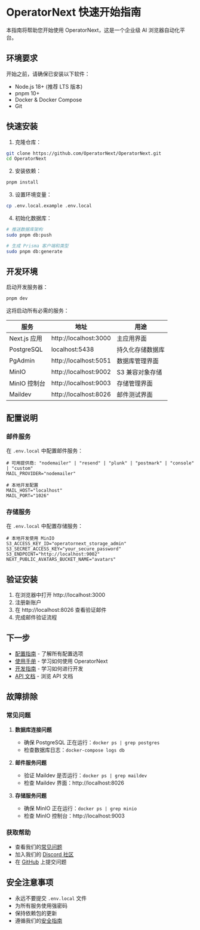 # OperatorNext 快速开始指南

本指南将帮助您开始使用 OperatorNext，这是一个企业级 AI 浏览器自动化平台。

## 环境要求

开始之前，请确保已安装以下软件：

- Node.js 18+ (推荐 LTS 版本)
- pnpm 10+
- Docker & Docker Compose
- Git

## 快速安装

1. 克隆仓库：
```bash
git clone https://github.com/OperatorNext/OperatorNext.git
cd OperatorNext
```

2. 安装依赖：
```bash
pnpm install
```

3. 设置环境变量：
```bash
cp .env.local.example .env.local
```

4. 初始化数据库：
```bash
# 推送数据库架构
sudo pnpm db:push

# 生成 Prisma 客户端和类型
sudo pnpm db:generate
```

## 开发环境

启动开发服务器：
```bash
pnpm dev
```

这将启动所有必需的服务：

| 服务 | 地址 | 用途 |
|---------|-----|---------|
| Next.js 应用 | http://localhost:3000 | 主应用界面 |
| PostgreSQL | localhost:5438 | 持久化存储数据库 |
| PgAdmin | http://localhost:5051 | 数据库管理界面 |
| MinIO | http://localhost:9002 | S3 兼容对象存储 |
| MinIO 控制台 | http://localhost:9003 | 存储管理界面 |
| Maildev | http://localhost:8026 | 邮件测试界面 |

## 配置说明

### 邮件服务

在 `.env.local` 中配置邮件服务：

```env
# 可用提供商: "nodemailer" | "resend" | "plunk" | "postmark" | "console" | "custom"
MAIL_PROVIDER="nodemailer"

# 本地开发配置
MAIL_HOST="localhost"
MAIL_PORT="1026"
```

### 存储服务

在 `.env.local` 中配置存储服务：

```env
# 本地开发使用 MinIO
S3_ACCESS_KEY_ID="operatornext_storage_admin"
S3_SECRET_ACCESS_KEY="your_secure_password"
S3_ENDPOINT="http://localhost:9002"
NEXT_PUBLIC_AVATARS_BUCKET_NAME="avatars"
```

## 验证安装

1. 在浏览器中打开 http://localhost:3000
2. 注册新账户
3. 在 http://localhost:8026 查看验证邮件
4. 完成邮件验证流程

## 下一步

- [配置指南](configuration.md) - 了解所有配置选项
- [使用手册](user-guide.md) - 学习如何使用 OperatorNext
- [开发指南](development.md) - 学习如何进行开发
- [API 文档](../api/reference.md) - 浏览 API 文档

## 故障排除

### 常见问题

1. **数据库连接问题**
   - 确保 PostgreSQL 正在运行：`docker ps | grep postgres`
   - 检查数据库日志：`docker-compose logs db`

2. **邮件服务问题**
   - 验证 Maildev 是否运行：`docker ps | grep maildev`
   - 检查 Maildev 界面：http://localhost:8026

3. **存储服务问题**
   - 确保 MinIO 正在运行：`docker ps | grep minio`
   - 检查 MinIO 控制台：http://localhost:9003

### 获取帮助

- 查看我们的[常见问题](faq.md)
- 加入我们的 [Discord 社区](https://discord.gg/operatornext)
- 在 [GitHub](https://github.com/OperatorNext/OperatorNext/issues) 上提交问题

## 安全注意事项

- 永远不要提交 `.env.local` 文件
- 为所有服务使用强密码
- 保持依赖包的更新
- 遵循我们的[安全指南](../deployment/security.md) 